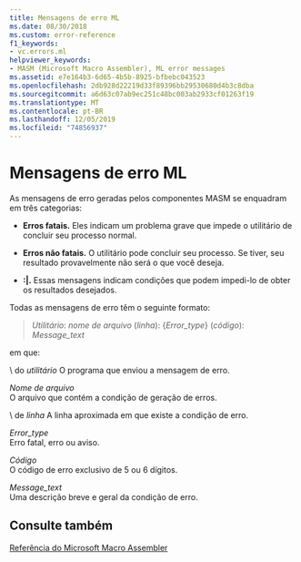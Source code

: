 ```yaml
---
title: Mensagens de erro ML
ms.date: 08/30/2018
ms.custom: error-reference
f1_keywords:
- vc.errors.ml
helpviewer_keywords:
- MASM (Microsoft Macro Assembler), ML error messages
ms.assetid: e7e164b3-6d65-4b5b-8925-bfbebc043523
ms.openlocfilehash: 2db928d22219d33f89396bb29530680d4b3c8dba
ms.sourcegitcommit: a6d63c07ab9ec251c48bc003ab2933cf01263f19
ms.translationtype: MT
ms.contentlocale: pt-BR
ms.lasthandoff: 12/05/2019
ms.locfileid: "74856937"
---
```

# <a name="ml-error-messages"></a>Mensagens de erro ML

As mensagens de erro geradas pelos componentes MASM se enquadram em três categorias:

- **Erros fatais.** Eles indicam um problema grave que impede o utilitário de concluir seu processo normal.

- **Erros não fatais.** O utilitário pode concluir seu processo. Se tiver, seu resultado provavelmente não será o que você deseja.

- **:|.** Essas mensagens indicam condições que podem impedi-lo de obter os resultados desejados.

Todas as mensagens de erro têm o seguinte formato:

> *Utilitário*: *nome de arquivo* (*linha*): {*Error_type*} (*código*): *Message_text*

em que:

\ do *utilitário*
O programa que enviou a mensagem de erro.

*Nome de arquivo*\
O arquivo que contém a condição de geração de erros.

\ de *linha*
A linha aproximada em que existe a condição de erro.

*Error_type*\
Erro fatal, erro ou aviso.

*Código*\
O código de erro exclusivo de 5 ou 6 dígitos.

*Message_text*\
Uma descrição breve e geral da condição de erro.

## <a name="see-also"></a>Consulte também

[Referência do Microsoft Macro Assembler](../../assembler/masm/microsoft-macro-assembler-reference.md)
